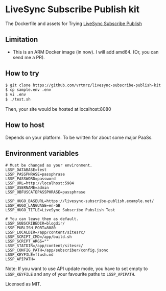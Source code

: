 # LiveSync Subscribe Publish kit

The Dockerfile and assets for Trying [LiveSync Subscribe Publish](https://github.com/vrtmrz/livesync-subscribe-publish)

## Limitation
- This is an ARM Docker image (in now).
  I will add amd64. (Or, you can send me a PR).

## How to try
```sh
$ git clone https://github.com/vrtmrz/livesync-subscribe-publish-kit
$ cp sample.env .env
$ vi .env
$ ./test.sh
```
Then, your site would be hosted at localhost:8080

## How to host
Depends on your platform. To be written for about some major PaaSs.

## Environment variables

```.env
# Must be changed as your environment.
LSSP_DATABASE=test
LSSP_PASSPHRASE=passphrase
LSSP_PASSWORD=password
LSSP_URL=http://localhost:5984
LSSP_USERNAME=admin
LSSP_OBFUSCATEPASSPHRASE=passphrase

LSSP_HUGO_BASEURL=https://livesync-subscribe-publish.example.net/
LSSP_HUGO_LANGUAGE=en-GB
LSSP_HUGO_TITLE=LiveSync Subscribe Pubslish Test

# You can leave them as default.
LSSP_SUBSCRIBEDIR=blogdir/
LSSP_PUBLISH_PORT=8080
LSSP_LOCALDIR=/app/content/sitesrc/
LSSP_SCRIPT_CMD=/app/build.sh
LSSP_SCRIPT_ARGS=""
LSSP_STATDIR=/app/content/sitesrc/
LSSP_CONFIG_PATH=/app/subscriber/config.jsonc
LSSP_KEYFILE=flush.md
LSSP_APIPATH=
```

Note: If you want to use API update mode, you have to set empty to `LSSP_KEYFILE` and any of your favourite paths to `LSSP_APIPATH`.

Licensed as MIT.